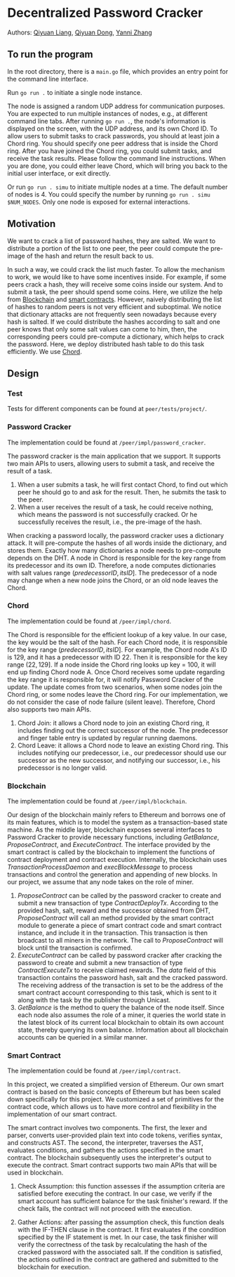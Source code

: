 # Decentralized Password Cracker

Authors: [Qiyuan Liang](https://github.com/IYuan505), [Qiyuan Dong](https://github.com/akaqyd), [Yanni Zhang](https://github.com/YanniZhangYZ)<br>

## To run the program

In the root directory, there is a `main.go` file, which provides an entry point for the command line interface.

Run `go run .` to initiate a single node instance.

The node is assigned a random UDP address for communication purposes. You are expected to run multiple instances of nodes, e.g., at different command line tabs. After running `go run .`, the node's information is displayed on the screen, with the UDP address, and its own Chord ID. To allow users to submit tasks to crack passwords, you should at least join a Chord ring. You should specify one peer address that is inside the Chord ring. After you have joined the Chord ring, you could submit tasks, and receive the task results. Please follow the command line instructions. When you are done, you could either leave Chord, which will bring you back to the initial user interface, or exit directly.

Or run `go run . simu` to initiate multiple nodes at a time. The default number of nodes is 4. You could specify the number by running `go run . simu $NUM_NODES`. Only one node is exposed for external interactions.

## Motivation

We want to crack a list of password hashes, they are salted. We want to distribute a portion of the list to one peer, the peer could compute the pre-image of the hash and return the result back to us.

In such a way, we could crack the list much faster. To allow the mechanism to work, we would like to have some incentives inside. For example, if some peers crack a hash, they will receive some coins inside our system. And to submit a task, the peer should spend some coins. Here, we utilize the help from [Blockchain](https://en.wikipedia.org/wiki/Blockchain) and [smart contracts](https://en.wikipedia.org/wiki/Smart_contract). However, naively distributing the list of hashes to random peers is not very efficient and suboptimal. We notice that dictionary attacks are not frequently seen nowadays because every hash is salted. If we could distribute the hashes according to salt and one peer knows that only some salt values can come to him, then, the corresponding peers could pre-compute a dictionary, which helps to crack the password. Here, we deploy distributed hash table to do this task efficiently. We use [Chord](https://en.wikipedia.org/wiki/Chord_(peer-to-peer)).

## Design
### Test
Tests for different components can be found at `peer/tests/project/`.

### Password Cracker

The implementation could be found at `/peer/impl/password_cracker`.

The password cracker is the main application that we support. It supports two main APIs to users, allowing users to submit a task, and receive the result of a task.

1. When a user submits a task, he will first contact Chord, to find out which peer he should go to and ask for the result. Then, he submits the task to the peer.
2. When a user receives the result of a task, he could receive nothing, which means the password is not successfully cracked. Or he successfully receives the result, i.e., the pre-image of the hash.

When cracking a password locally, the password cracker uses a dictionary attack. It will pre-compute the hashes of all words inside the dictionary, and stores them. Exactly how many dictionaries a node needs to pre-compute depends on the DHT. A node in Chord is responsible for the key range from its predecessor and its own ID. Therefore, a node computes dictionaries with salt values range $(predecessor ID, its ID]$. The predecessor of a node may change when a new node joins the Chord, or an old node leaves the Chord.

### Chord

The implementation could be found at `/peer/impl/chord`.

The Chord is responsible for the efficient lookup of a key value. In our case, the key would be the salt of the hash. For each Chord node, it is responsible for the key range $(predecessor ID, its ID]$. For example, the Chord node A's ID is 129, and it has a predecessor with ID 22. Then it is responsible for the key range $(22, 129]$. If a node inside the Chord ring looks up key = 100, it will end up finding Chord node A. Once Chord receives some update regarding the key range it is responsible for, it will notify Password Cracker of the update. The update comes from two scenarios, when some nodes join the Chord ring, or some nodes leave the Chord ring. For our implementation, we do not consider the case of node failure (silent leave). Therefore, Chord also supports two main APIs.

1. Chord Join: it allows a Chord node to join an existing Chord ring, it includes finding out the correct successor of the node. The predecessor and finger table entry is updated by regular running daemons.
2. Chord Leave: it allows a Chord node to leave an existing Chord ring. This includes notifying our predecessor, i.e., our predecessor should use our successor as the new successor, and notifying our successor, i.e., his predecessor is no longer valid.

### Blockchain

The implementation could be found at `/peer/impl/blockchain`.

Our design of the blockchain mainly refers to Ethereum and borrows one of its main features, which is to model the system as a transaction-based state machine.
As the middle layer, blockchain exposes several interfaces to Password Cracker to provide necessary functions, including _GetBalance_, _ProposeContract_, and _ExecuteContract_. The interface provided by the smart contract is called by the blockchain to implement the functions of contract deployment and contract execution. Internally, the blockchain uses _TransactionProcessDaemon_ and _execBlockMessage_ to process transactions and control the generation and appending of new blocks. In our project, we assume that any node takes on the role of miner.

1. _ProposeContract_ can be called by the password cracker to create and submit a new transaction of type _ContractDeployTx_. According to the provided hash, salt, reward and the successor obtained from DHT, _ProposeContract_ will call an method provided by the smart contract module to generate a piece of smart contract code and smart contract instance, and include it in the transaction. This transaction is then broadcast to all miners in the network. The call to _ProposeContract_ will block until the transaction is confirmed.
2. _ExecuteContract_ can be called by password cracker after cracking the password to create and submit a new transaction of type _ContractExecuteTx_ to receive claimed rewards. The _data_ field of this transaction contains the password hash, salt and the cracked password. The receiving address of the transaction is set to be the address of the smart contract account corresponding to this task, which is sent to it along with the task by the publisher through Unicast. 
3. _GetBalance_ is the method to query the balance of the node itself. Since each node also assumes the role of a miner, it queries the world state in the latest block of its current local blockchain to obtain its own account state, thereby querying its own balance. Information about all blockchain accounts can be queried in a similar manner.

### Smart Contract

The implementation could be found at `/peer/impl/contract`.

In this project, we created a simplified version of Ethereum. Our own smart contract is based on the basic concepts of Ethereum but has been scaled down specifically for this project. We customized a set of primitives for the contract code, which allows us to have more control and flexibility in the implementation of our smart contract.

The smart contract involves two components. The first, the lexer and parser, converts user-provided plain text into code tokens, verifies syntax, and constructs AST. The second, the interpreter, traverses the AST, evaluates conditions, and gathers the actions specified in the smart contract. The blockchain subsequently uses the interpreter's output to execute the contract. Smart contract supports two main APIs that will be used in blockchain.

1. Check Assumption: this function assesses if the assumption criteria are satisfied before executing the contract. In our case, we verify if the smart account has sufficient balance for the task finisher's reward. If the check fails, the contract will not proceed with the execution.

2. Gather Actions: after passing the assumption check, this function deals with the IF-THEN clause in the contract. It first evaluates if the condition specified by the IF statement is met. In our case, the task finisher will verify the correctness of the task by recalculating the hash of the cracked password with the associated salt. If the condition is satisfied, the actions outlined in the contract are gathered and submitted to the blockchain for execution.
